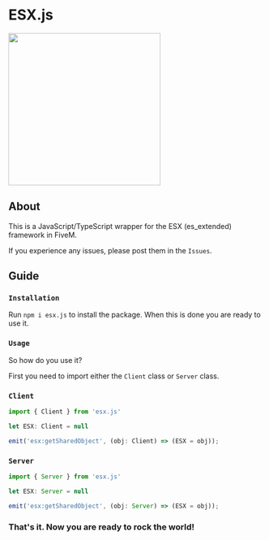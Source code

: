 # ESX.js

<img src="https://i.imgur.com/lj2RCGp.jpg" width="300" height="300"/>

## About

This is a JavaScript/TypeScript wrapper for the ESX (es_extended) framework in FiveM. 

If you experience any issues, please post them in the `Issues`. 

## Guide

### `Installation`

Run `npm i esx.js` to install the package. When this is done you are ready to use it. 

### `Usage`

So how do you use it? 

First you need to import either the `Client` class or `Server` class. 

### `Client`

```js
import { Client } from 'esx.js'

let ESX: Client = null

emit('esx:getSharedObject', (obj: Client) => (ESX = obj));
```

### `Server`
```js
import { Server } from 'esx.js'

let ESX: Server = null

emit('esx:getSharedObject', (obj: Server) => (ESX = obj));
```

### That's it. Now you are ready to rock the world!